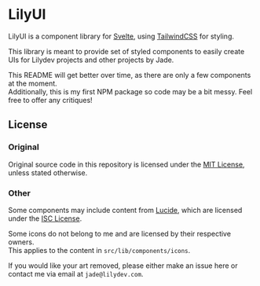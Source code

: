 # LilyUI

LilyUI is a component library for [Svelte](https://svelte.dev), using [TailwindCSS](https://tailwindcss.com/) for styling.

This library is meant to provide set of styled components to easily create UIs for Lilydev projects and other projects by Jade.

This README will get better over time, as there are only a few components at the moment.  
Additionally, this is my first NPM package so code may be a bit messy. Feel free to offer any critiques!

## License

### Original

Original source code in this repository is licensed under the [MIT License](/LICENSE), unless stated otherwise.

### Other

Some components may include content from [Lucide](https://lucide.dev/), which are licensed
under the [ISC License](https://lucide.dev/license).

Some icons do not belong to me and are licensed by their respective owners.  
This applies to the content in `src/lib/components/icons`.

If you would like your art removed, please either make an issue here or contact me via email at `jade@lilydev.com`.
